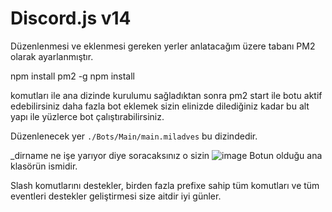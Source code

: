 # Discord.js v14

Düzenlenmesi ve eklenmesi gereken yerler anlatacağım üzere tabanı PM2 olarak ayarlanmıştır.

npm install pm2 -g
npm install 

komutları ile ana dizinde kurulumu sağladıktan sonra pm2 start ile botu aktif edebilirsiniz daha fazla bot eklemek sizin elinizde dilediğiniz kadar bu alt yapı ile yüzlerce bot çalıştırabilirsiniz.

Düzenlenecek yer `./Bots/Main/main.miladves` bu dizindedir.



_dirname ne işe yarıyor diye soracaksınız o sizin  ![image](https://user-images.githubusercontent.com/77089894/180629033-8f682a1d-9f4a-4322-b6af-ccd9869defc1.png)
Botun olduğu ana klasörün ismidir.

Slash komutlarını destekler, birden fazla prefixe sahip tüm komutları ve tüm eventleri destekler geliştirmesi size aitdir iyi günler.

